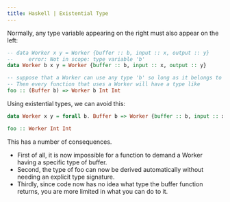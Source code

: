 ```yaml
---
title: Haskell | Existential Type
---
```


Normally, any type variable appearing on the right must also appear on the left:

```haskell
-- data Worker x y = Worker {buffer :: b, input :: x, output :: y}
--     error: Not in scope: type variable 'b'
data Worker b x y = Worker {buffer :: b, input :: x, output :: y}

-- suppose that a Worker can use any type 'b' so long as it belongs to some particular class. 
-- Then every function that uses a Worker will have a type like
foo :: (Buffer b) => Worker b Int Int
```

Using existential types, we can avoid this:

```haskell
data Worker x y = forall b. Buffer b => Worker {buffer :: b, input :: x, output :: y}

foo :: Worker Int Int
```

This has a number of consequences. 
- First of all, it is now impossible for a function to demand a Worker having a specific type of buffer.
- Second, the type of foo can now be derived automatically without needing an explicit type signature.
- Thirdly, since code now has no idea what type the buffer function returns, you are more limited in what you can do to it.

